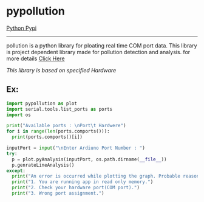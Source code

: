 # pypollution
[Python Pypi](https://pypi.org/project/pypollution/)

-----------
pollution is a python library for ploating real time COM port data. This library is project dependent library made for pollution detection and analysis. for more details [Click Here](https://github.com/Pamelabanerjee11/pypollution)

*This library is based on specified Hardware*

Ex:
---
```python
import pypollution as plot
import serial.tools.list_ports as ports
import os

print("Available ports : \nPort\t Hardwere")
for i in range(len(ports.comports())):
  print(ports.comports()[i])

inputPort = input("\nEnter Ardiuno Port Number : ")
try:
  p = plot.pyAnalysis(inputPort, os.path.dirname(__file__))
  p.genrateLineAnalysis()
except:
  print("An error is occurred while plotting the graph. Probable reason may be :")
  print("1. You are running app in read only memory.")
  print("2. Check your hardware port(COM port).")
  print("3. Wrong port assignment.")
```
